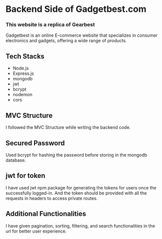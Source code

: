 # Backend Side of Gadgetbest.com
### This website is a replica of Gearbest
Gadgetbest is an online E-commerce website that specializes in consumer electronics and gadgets, offering a wide range of products. 

## Tech Stacks
- Node.js
- Express.js
- mongodb
- jwt
- bcrypt
- nodemon
- cors

## MVC Structure
I followed the MVC Structure while writing the backend code.

## Secured Password
Used bcrypt for hashing the password before storing in the mongodb database.

## jwt for token
I have used jwt npm package for generating the tokens for users once the successfully logged-in. And the token should be provided with all the requests in headers to access private routes.

## Additional Functionalities
I have given pagination, sorting, filtering, and search functionalities in the url for better user experience.

